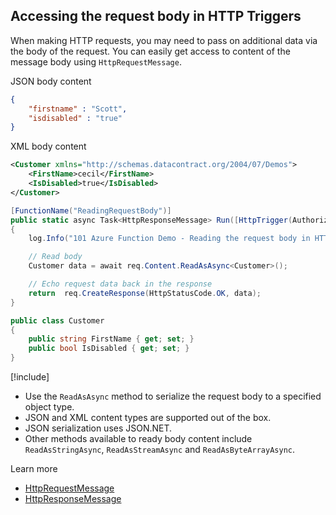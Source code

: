 ## Accessing the request body  in HTTP Triggers

When making HTTP requests, you may need to pass on additional data via the body of the request. You can easily get access to content of the message body using `HttpRequestMessage`.

JSON body content
```json
{
	"firstname" : "Scott",
	"isdisabled" : "true"
}
```
XML body content
```xml
<Customer xmlns="http://schemas.datacontract.org/2004/07/Demos">
	<FirstName>cecil</FirstName>
	<IsDisabled>true</IsDisabled>
</Customer>
```


```csharp
[FunctionName("ReadingRequestBody")]
public static async Task<HttpResponseMessage> Run([HttpTrigger(AuthorizationLevel.Anonymous, "POST", Route = null)]HttpRequestMessage req, TraceWriter log)
{
    log.Info("101 Azure Function Demo - Reading the request body in HTTP Triggers");

    // Read body
    Customer data = await req.Content.ReadAsAsync<Customer>();

    // Echo request data back in the response
    return  req.CreateResponse(HttpStatusCode.OK, data);
}

public class Customer
{
    public string FirstName { get; set; }
    public bool IsDisabled { get; set; }
}

```

[!include[](../includes/takeaways-heading.md)]
* Use the `ReadAsAsync` method to serialize the request body to a specified object type.
* JSON and XML content types are supported out of the box.
* JSON serialization uses JSON.NET.
* Other methods available to ready body content include `ReadAsStringAsync`, `ReadAsStreamAsync` and `ReadAsByteArrayAsync`.

Learn more
* [HttpRequestMessage](https://docs.microsoft.com/dotnet/api/system.net.http.httprequestmessage)
* [HttpResponseMessage](https://docs.microsoft.com/dotnet/api/system.net.http.httpresponsemessage)